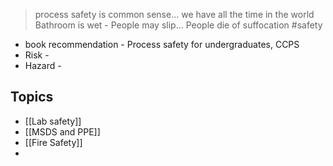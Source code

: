 > process safety is common sense... we have all the time in the world
> Bathroom is wet - People may slip... People die of suffocation
> #safety
* book recommendation - Process safety for undergraduates, CCPS 
* Risk - 
* Hazard - 
## Topics
* [[Lab safety]]
* [[MSDS and PPE]]
* [[Fire Safety]]
* 